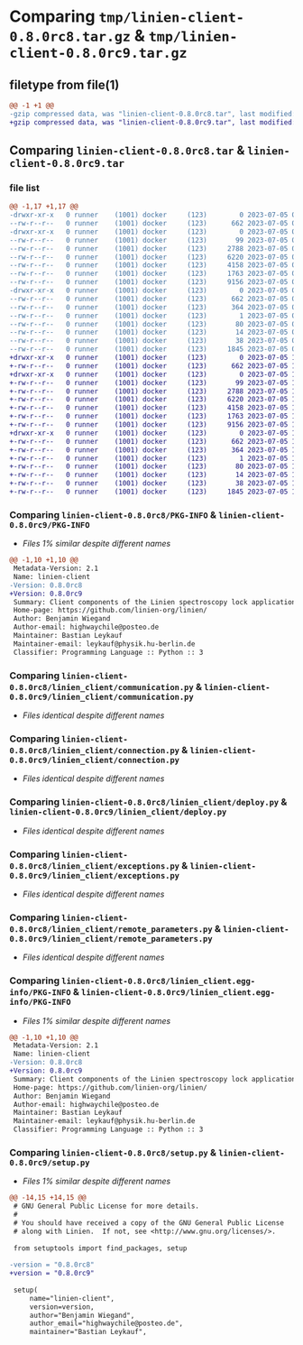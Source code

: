 # Comparing `tmp/linien-client-0.8.0rc8.tar.gz` & `tmp/linien-client-0.8.0rc9.tar.gz`

## filetype from file(1)

```diff
@@ -1 +1 @@
-gzip compressed data, was "linien-client-0.8.0rc8.tar", last modified: Wed Jul  5 09:24:09 2023, max compression
+gzip compressed data, was "linien-client-0.8.0rc9.tar", last modified: Wed Jul  5 12:53:07 2023, max compression
```

## Comparing `linien-client-0.8.0rc8.tar` & `linien-client-0.8.0rc9.tar`

### file list

```diff
@@ -1,17 +1,17 @@
-drwxr-xr-x   0 runner    (1001) docker     (123)        0 2023-07-05 09:24:09.254231 linien-client-0.8.0rc8/
--rw-r--r--   0 runner    (1001) docker     (123)      662 2023-07-05 09:24:09.254231 linien-client-0.8.0rc8/PKG-INFO
-drwxr-xr-x   0 runner    (1001) docker     (123)        0 2023-07-05 09:24:09.254231 linien-client-0.8.0rc8/linien_client/
--rw-r--r--   0 runner    (1001) docker     (123)       99 2023-07-05 09:23:25.000000 linien-client-0.8.0rc8/linien_client/__init__.py
--rw-r--r--   0 runner    (1001) docker     (123)     2788 2023-07-05 09:23:25.000000 linien-client-0.8.0rc8/linien_client/communication.py
--rw-r--r--   0 runner    (1001) docker     (123)     6220 2023-07-05 09:23:25.000000 linien-client-0.8.0rc8/linien_client/connection.py
--rw-r--r--   0 runner    (1001) docker     (123)     4158 2023-07-05 09:23:25.000000 linien-client-0.8.0rc8/linien_client/deploy.py
--rw-r--r--   0 runner    (1001) docker     (123)     1763 2023-07-05 09:23:25.000000 linien-client-0.8.0rc8/linien_client/exceptions.py
--rw-r--r--   0 runner    (1001) docker     (123)     9156 2023-07-05 09:23:25.000000 linien-client-0.8.0rc8/linien_client/remote_parameters.py
-drwxr-xr-x   0 runner    (1001) docker     (123)        0 2023-07-05 09:24:09.254231 linien-client-0.8.0rc8/linien_client.egg-info/
--rw-r--r--   0 runner    (1001) docker     (123)      662 2023-07-05 09:24:09.000000 linien-client-0.8.0rc8/linien_client.egg-info/PKG-INFO
--rw-r--r--   0 runner    (1001) docker     (123)      364 2023-07-05 09:24:09.000000 linien-client-0.8.0rc8/linien_client.egg-info/SOURCES.txt
--rw-r--r--   0 runner    (1001) docker     (123)        1 2023-07-05 09:24:09.000000 linien-client-0.8.0rc8/linien_client.egg-info/dependency_links.txt
--rw-r--r--   0 runner    (1001) docker     (123)       80 2023-07-05 09:24:09.000000 linien-client-0.8.0rc8/linien_client.egg-info/requires.txt
--rw-r--r--   0 runner    (1001) docker     (123)       14 2023-07-05 09:24:09.000000 linien-client-0.8.0rc8/linien_client.egg-info/top_level.txt
--rw-r--r--   0 runner    (1001) docker     (123)       38 2023-07-05 09:24:09.254231 linien-client-0.8.0rc8/setup.cfg
--rw-r--r--   0 runner    (1001) docker     (123)     1845 2023-07-05 09:23:25.000000 linien-client-0.8.0rc8/setup.py
+drwxr-xr-x   0 runner    (1001) docker     (123)        0 2023-07-05 12:53:07.928321 linien-client-0.8.0rc9/
+-rw-r--r--   0 runner    (1001) docker     (123)      662 2023-07-05 12:53:07.928321 linien-client-0.8.0rc9/PKG-INFO
+drwxr-xr-x   0 runner    (1001) docker     (123)        0 2023-07-05 12:53:07.928321 linien-client-0.8.0rc9/linien_client/
+-rw-r--r--   0 runner    (1001) docker     (123)       99 2023-07-05 12:52:27.000000 linien-client-0.8.0rc9/linien_client/__init__.py
+-rw-r--r--   0 runner    (1001) docker     (123)     2788 2023-07-05 12:52:27.000000 linien-client-0.8.0rc9/linien_client/communication.py
+-rw-r--r--   0 runner    (1001) docker     (123)     6220 2023-07-05 12:52:27.000000 linien-client-0.8.0rc9/linien_client/connection.py
+-rw-r--r--   0 runner    (1001) docker     (123)     4158 2023-07-05 12:52:27.000000 linien-client-0.8.0rc9/linien_client/deploy.py
+-rw-r--r--   0 runner    (1001) docker     (123)     1763 2023-07-05 12:52:27.000000 linien-client-0.8.0rc9/linien_client/exceptions.py
+-rw-r--r--   0 runner    (1001) docker     (123)     9156 2023-07-05 12:52:27.000000 linien-client-0.8.0rc9/linien_client/remote_parameters.py
+drwxr-xr-x   0 runner    (1001) docker     (123)        0 2023-07-05 12:53:07.928321 linien-client-0.8.0rc9/linien_client.egg-info/
+-rw-r--r--   0 runner    (1001) docker     (123)      662 2023-07-05 12:53:07.000000 linien-client-0.8.0rc9/linien_client.egg-info/PKG-INFO
+-rw-r--r--   0 runner    (1001) docker     (123)      364 2023-07-05 12:53:07.000000 linien-client-0.8.0rc9/linien_client.egg-info/SOURCES.txt
+-rw-r--r--   0 runner    (1001) docker     (123)        1 2023-07-05 12:53:07.000000 linien-client-0.8.0rc9/linien_client.egg-info/dependency_links.txt
+-rw-r--r--   0 runner    (1001) docker     (123)       80 2023-07-05 12:53:07.000000 linien-client-0.8.0rc9/linien_client.egg-info/requires.txt
+-rw-r--r--   0 runner    (1001) docker     (123)       14 2023-07-05 12:53:07.000000 linien-client-0.8.0rc9/linien_client.egg-info/top_level.txt
+-rw-r--r--   0 runner    (1001) docker     (123)       38 2023-07-05 12:53:07.928321 linien-client-0.8.0rc9/setup.cfg
+-rw-r--r--   0 runner    (1001) docker     (123)     1845 2023-07-05 12:52:27.000000 linien-client-0.8.0rc9/setup.py
```

### Comparing `linien-client-0.8.0rc8/PKG-INFO` & `linien-client-0.8.0rc9/PKG-INFO`

 * *Files 1% similar despite different names*

```diff
@@ -1,10 +1,10 @@
 Metadata-Version: 2.1
 Name: linien-client
-Version: 0.8.0rc8
+Version: 0.8.0rc9
 Summary: Client components of the Linien spectroscopy lock application.
 Home-page: https://github.com/linien-org/linien/
 Author: Benjamin Wiegand
 Author-email: highwaychile@posteo.de
 Maintainer: Bastian Leykauf
 Maintainer-email: leykauf@physik.hu-berlin.de
 Classifier: Programming Language :: Python :: 3
```

### Comparing `linien-client-0.8.0rc8/linien_client/communication.py` & `linien-client-0.8.0rc9/linien_client/communication.py`

 * *Files identical despite different names*

### Comparing `linien-client-0.8.0rc8/linien_client/connection.py` & `linien-client-0.8.0rc9/linien_client/connection.py`

 * *Files identical despite different names*

### Comparing `linien-client-0.8.0rc8/linien_client/deploy.py` & `linien-client-0.8.0rc9/linien_client/deploy.py`

 * *Files identical despite different names*

### Comparing `linien-client-0.8.0rc8/linien_client/exceptions.py` & `linien-client-0.8.0rc9/linien_client/exceptions.py`

 * *Files identical despite different names*

### Comparing `linien-client-0.8.0rc8/linien_client/remote_parameters.py` & `linien-client-0.8.0rc9/linien_client/remote_parameters.py`

 * *Files identical despite different names*

### Comparing `linien-client-0.8.0rc8/linien_client.egg-info/PKG-INFO` & `linien-client-0.8.0rc9/linien_client.egg-info/PKG-INFO`

 * *Files 1% similar despite different names*

```diff
@@ -1,10 +1,10 @@
 Metadata-Version: 2.1
 Name: linien-client
-Version: 0.8.0rc8
+Version: 0.8.0rc9
 Summary: Client components of the Linien spectroscopy lock application.
 Home-page: https://github.com/linien-org/linien/
 Author: Benjamin Wiegand
 Author-email: highwaychile@posteo.de
 Maintainer: Bastian Leykauf
 Maintainer-email: leykauf@physik.hu-berlin.de
 Classifier: Programming Language :: Python :: 3
```

### Comparing `linien-client-0.8.0rc8/setup.py` & `linien-client-0.8.0rc9/setup.py`

 * *Files 1% similar despite different names*

```diff
@@ -14,15 +14,15 @@
 # GNU General Public License for more details.
 #
 # You should have received a copy of the GNU General Public License
 # along with Linien.  If not, see <http://www.gnu.org/licenses/>.
 
 from setuptools import find_packages, setup
 
-version = "0.8.0rc8"
+version = "0.8.0rc9"
 
 setup(
     name="linien-client",
     version=version,
     author="Benjamin Wiegand",
     author_email="highwaychile@posteo.de",
     maintainer="Bastian Leykauf",
```

